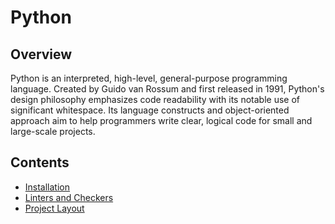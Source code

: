 # Python

## Overview

Python is an interpreted, high-level, general-purpose programming language. Created by Guido van Rossum and first released in 1991, Python's design philosophy emphasizes code readability with its notable use of significant whitespace. Its language constructs and object-oriented approach aim to help programmers write clear, logical code for small and large-scale projects.

## Contents

* [Installation](./installation.md)
* [Linters and Checkers](./linters_and_checkers.md)
* [Project Layout](./project_layout.md)
